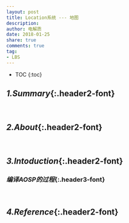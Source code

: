 ```yaml
---
layout: post
title: Location系统 --- 地图
description: 
author: 电解质
date: 2018-01-25
share: true
comments: true
tag:
- LBS
---
```

* TOC
{:toc}
## *1.Summary*{:.header2-font}
&emsp;&emsp;
## *2.About*{:.header2-font}
&emsp;&emsp;
## *3.Intoduction*{:.header2-font}
### *编译AOSP的过程*{:.header3-font}
&emsp;&emsp;
## *4.Reference*{:.header2-font}
